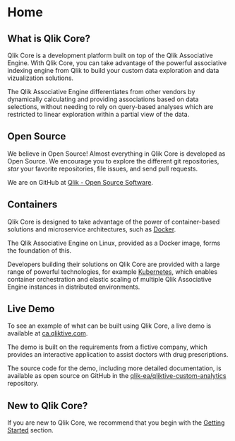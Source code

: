 # Home

## What is Qlik Core?

Qlik Core is a development platform built on top of the Qlik Associative Engine.
With Qlik Core, you can take advantage of the powerful associative indexing engine from Qlik
to build your custom data exploration and data vizualization solutions.

The Qlik Associative Engine differentiates from other vendors by dynamically calculating and providing associations
based on data selections, without needing to rely on query-based analyses which are restricted to linear exploration
within a partial view of the data.

## Open Source

We believe in Open Source! Almost everything in Qlik Core is developed as Open Source.
We encourage you to explore the different git repositories, _star_ your favorite repositories, file issues, and send
pull requests.

We are on GitHub at [Qlik - Open Source Software](https://github.com/qlik-oss/).

## Containers

Qlik Core is designed to take advantage of the power of container-based solutions and microservice architectures, such as
[Docker](https://docker.com).

The Qlik Associative Engine on Linux, provided as a Docker image, forms the foundation of this.

Developers building their solutions on Qlik Core are provided with a large range of powerful technologies, for example
[Kubernetes](https://kubernetes.io), which enables container orchestration and elastic scaling of multiple Qlik
Associative Engine instances in distributed environments.

## Live Demo

To see an example of what can be built using Qlik Core, a live demo is available at
[ca.qliktive.com](https://ca.qliktive.com).

The demo is built on the requirements from a fictive company, which provides an interactive application to
assist doctors with drug prescriptions.

The source code for the demo, including more detailed documentation, is available as open source on GitHub
in the [qlik-ea/qliktive-custom-analytics](https://github.com/qlik-ea/qliktive-custom-analytics) repository.

## New to Qlik Core?

If you are new to Qlik Core, we recommend that you begin with the [Getting Started](./getting-started.md) section.
